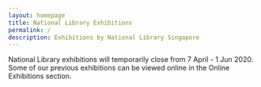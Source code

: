 ```yaml
---
layout: homepage
title: National Library Exhibitions
permalink: /
description: Exhibitions by National Library Singapore
---
```

<!-- Type your notification here - the notification bar will not appear if this is empty. For other changes, refer to _data/homepage.yml to edit the homepage -->
National Library exhibitions will temporarily close from 7 April - 1 Jun 2020. Some of our previous exhibitions can be viewed online in the Online Exhibitions section.
